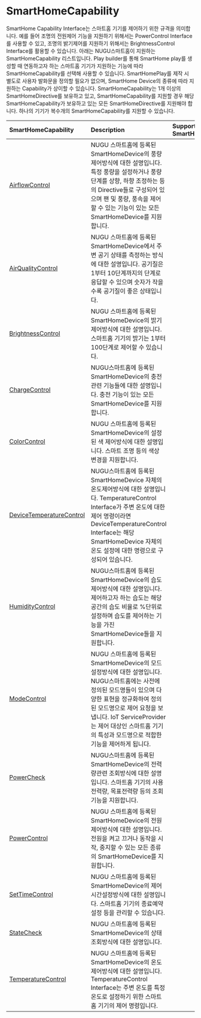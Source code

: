 # SmartHomeCapability

SmartHome Capability Interface는 스마트홈 기기를 제어하기 위한 규격을 의미합니다. 예를 들어 조명의 전원제어 기능을 지원하기 위해서는 PowerControl Interface를 사용할 수 있고, 조명의 밝기제어를 지원하기 위해서는 BrightnessControl Interface를 활용할 수 있습니다. 아래는 NUGU스마트홈이 지원하는 SmartHomeCapability 리스트입니다. Play builder를 통해 SmartHome play를 생성할 때 연동하고자 하는 스마트홈 기기가 지원하는 기능에 따라 SmartHomeCapability를 선택해 사용할 수 있습니다. SmartHomePlay를 제작 시 별도로 사용자 발화문을 정의할 필요가 없으며, SmartHome Device의 종류에 따라 지원하는 Capability가 상이할 수 있습니다. SmartHomeCapability는 1개 이상의 SmartHomeDirective를 보유하고 있고, SmartHomeCapability를 지원할 경우 해당 SmartHomeCapability가 보유하고 있는 모든 SmartHomeDirective를 지원해야 합니다. 하나의 기기가 복수개의 SmartHomeCapability를 지원할 수 있습니다.

| SmartHomeCapability | Description | Supported SmartHomeDevice |
| :--- | :--- | :--- |
|  [AirflowControl](https://tde.sktelecom.com/wiki/pages/viewpage.action?pageId=249668001) | NUGU 스마트홈에 등록된 SmartHomeDevice의 풍량제어방식에 대한 설명입니다. 특정 풍량을 설정하거나 풍량 단계를 상향, 하향 조정하는 등의 Directive들로 구성되어 있으며 팬 및 풍량, 풍속을 제어할 수 있는 기능이 있는 모든 SmartHomeDevice를 지원합니다. |  |
|  [AirQualityControl](https://tde.sktelecom.com/wiki/pages/viewpage.action?pageId=249668000) | NUGU 스마트홈에 등록된 SmartHomeDevice에서 주변 공기 상태를 측정하는 방식에 대한 설명입니다. 공기질은 1부터 10단계까지의 단계로 응답할 수 있으며 숫자가 작을수록 공기질이 좋은 상태입니다. |  |
|  [BrightnessControl](https://tde.sktelecom.com/wiki/pages/viewpage.action?pageId=249668002) | NUGU 스마트홈에 등록된 SmartHomeDevice의 밝기제어방식에 대한 설명입니다. 스마트홈 기기의 밝기는 1부터 100단계로 제어할 수 있습니다. |  |
|  [ChargeControl](https://tde.sktelecom.com/wiki/pages/viewpage.action?pageId=249668003) | NUGU스마트홈에 등록된 SmartHomeDevice의 충전관련 기능들에 대한 설명입니다. 충전 기능이 있는 모든 SmartHomeDevice를 지원합니다. |  |
|  [ColorControl](https://tde.sktelecom.com/wiki/pages/viewpage.action?pageId=249668004) | NUGU 스마트홈에 등록된 SmartHomeDevice의 설정된 색 제어방식에 대한 설명입니다. 스마트 조명 등의 색상 변경을 지원합니다. |  |
|  [DeviceTemperatureControl](https://tde.sktelecom.com/wiki/pages/viewpage.action?pageId=249668005) | NUGU스마트홈에 등록된 SmartHomeDevice 자체의 온도제어방식에 대한 설명입니다. TemperatureControl Interface가 주변 온도에 대한 제어 명령이라면 DeviceTemperatureControl Interface는 해당 SmartHomeDevice 자체의 온도 설정에 대한 명령으로 구성되어 있습니다. |  |
|  [HumidityControl](https://tde.sktelecom.com/wiki/pages/viewpage.action?pageId=249668006) | NUGU스마트홈에 등록된 SmartHomeDevice의 습도제어방식에 대한 설명입니다. 제어하고자 하는 습도는 해당 공간의 습도 비율로 %단위로 설정하며 습도를 제어하는 기능을 가진 SmartHomeDevice들을 지원합니다. |  |
|  [ModeControl](https://tde.sktelecom.com/wiki/pages/viewpage.action?pageId=249668007) | NUGU 스마트홈에 등록된 SmartHomeDevice의 모드설정방식에 대한 설명입니다. NUGU스마트홈에는 사전에 정의된 모드명들이 있으며 다양한 표현을 정규화하여 정의된 모드명으로 제어 요청을 보냅니다. IoT ServiceProvider는 제어 대상인 스마트홈 기기의 특성과 모드명으로 적합한 기능을 제어하게 됩니다. |  |
|  [PowerCheck](https://tde.sktelecom.com/wiki/pages/viewpage.action?pageId=249668008) | NUGU스마트홈에 등록된 SmartHomeDevice의 전력량관련 조회방식에 대한 설명입니다. 스마트홈 기기의 사용전력량, 목표전력량 등의 조회 기능을 지원합니다. |  |
|  [PowerControl](https://tde.sktelecom.com/wiki/pages/viewpage.action?pageId=249668009) | NUGU 스마트홈에 등록된 SmartHomeDevice의 전원제어방식에 대한 설명입니다. 전원을 켜고 끄거나 동작을 시작, 중지할 수 있는 모든 종류의 SmartHomeDevice를 지원합니다. |  |
|  [SetTimeControl](https://tde.sktelecom.com/wiki/pages/viewpage.action?pageId=249668010) | NUGU 스마트홈에 등록된 SmartHomeDevice의 제어시간설정방식에 대한 설명입니다. 스마트홈 기기의 종료예약설정 등을 관리할 수 있습니다. |  |
|  [StateCheck](https://tde.sktelecom.com/wiki/pages/viewpage.action?pageId=249668011) | NUGU 스마트홈에 등록된 SmartHomeDevice의 상태조회방식에 대한 설명입니다. |  |
|  [TemperatureControl](https://tde.sktelecom.com/wiki/pages/viewpage.action?pageId=249668012) | NUGU 스마트홈에 등록된 SmartHomeDevice의 온도제어방식에 대한 설명입니다. TemperatureControl Interface는 주변 온도를 특정 온도로 설정하기 위한 스마트홈 기기의 제어 명령입니다. |  |

